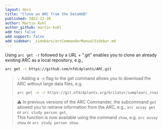```yaml
---
layout: docs
title: "Clone an ARC from the DataHUB"
published: 2022-12-20
author: Martin Kuhl
author_github: martin-kuhl
add toc: false
add support: false
add sidebar: _sidebars/arcCommanderManualSidebar.md
---
```


Using `arc get -r` followed by a URL + ".git" enables you to clone an already existing ARC as a local repository, e.g.,

```bash
arc get -r https://github.com/nfdi4plants/ARC.git
```

> :bulb: Adding a `-n` flag to the get command allows you to download the ARC without large data files, e.g.
> ```bash 
> arc get -n -r https://git.nfdi4plants.org/brilator/samplearc_rnaseq
> ```

> :warning: In previous versions of the ARC Commander, the subcommand `get` allowed you to retrieve information from the ARC, e.g., `arc assay get` or `arc study person get`.  
> This function is now available using the command `show`, e.g. `arc assay show` or `arc study person show`.

<!-- TODO 

Andrea: 
Also, for arc get, the authentification problem might occur or re-occur when the access TOKEN is expired as somebody set it like this. Therefore, the respective link would be also of interest here.

 -->